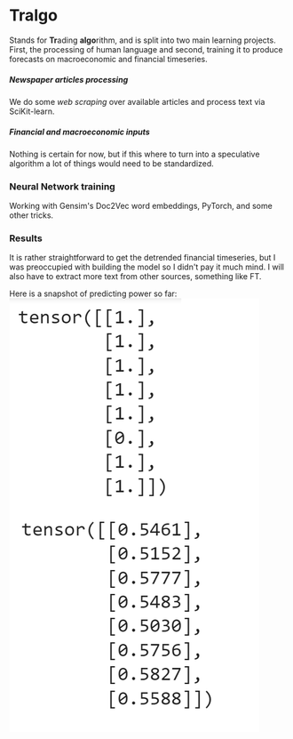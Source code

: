 # Tralgo

Stands for **Tr**ading **algo**rithm, and is split into two main learning projects. First, the processing of human language and second, training it to produce forecasts on macroeconomic and financial timeseries.

##### Newspaper articles processing
We do some *web scraping* over available articles and process text via SciKit-learn.

##### Financial and macroeconomic inputs

Nothing is certain for now, but if this where to turn into a speculative algorithm a lot of things would need to be standardized.

### Neural Network training

Working with Gensim's Doc2Vec word embeddings, PyTorch, and some other tricks.

### Results

It is rather straightforward to get the detrended financial timeseries, but I was preoccupied with building the model so I didn't pay it much mind. I will also have to extract more text from other sources, something like FT.

Here is a snapshot of predicting power so far:
![alt text](data/guardian_results.png)